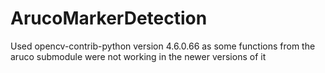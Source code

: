 # ArucoMarkerDetection

Used opencv-contrib-python version 4.6.0.66 as some functions from the aruco submodule were not working in the newer versions of it
